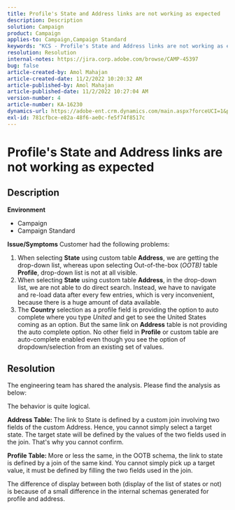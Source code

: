 ```yaml
---
title: Profile's State and Address links are not working as expected
description: Description
solution: Campaign
product: Campaign
applies-to: Campaign,Campaign Standard
keywords: "KCS - Profile's State and Address links are not working as expected "
resolution: Resolution
internal-notes: https://jira.corp.adobe.com/browse/CAMP-45397
bug: false
article-created-by: Amol Mahajan
article-created-date: 11/2/2022 10:20:32 AM
article-published-by: Amol Mahajan
article-published-date: 11/2/2022 10:27:04 AM
version-number: 4
article-number: KA-16230
dynamics-url: https://adobe-ent.crm.dynamics.com/main.aspx?forceUCI=1&pagetype=entityrecord&etn=knowledgearticle&id=941642f7-975a-ed11-9561-6045bd006a22
exl-id: 781cfbce-e82a-48f6-ae0c-fe5f74f8517c
---
```

# Profile's State and Address links are not working as expected

## Description

<b>Environment</b>
- Campaign
- Campaign Standard

<b>Issue/Symptoms</b>
Customer had the following problems:

1. When selecting <b>State</b> using custom table <b>Address</b>, we are getting the drop-down list, whereas upon selecting Out-of-the-box (*OOTB)* table <b>Profile</b>, drop-down list is not at all visible.
2. When selecting <b>State</b> using custom table <b>Address</b>, in the drop-down list, we are not able to do direct search. Instead, we have to navigate and re-load data after every few entries, which is very inconvenient, because there is a huge amount of data available.
3. The <b>Country</b> selection as a profile field is providing the option to auto complete where you type *United* and get to see the United States coming as an option. But the same link on <b>Address</b> table is not providing the auto complete option. No other field in <b>Profile</b> or custom table are auto-complete enabled even though you see the option of dropdown/selection from an existing set of values.



## Resolution


The engineering team has shared the analysis. Please find the analysis as below:

The behavior is quite logical.

<b>Address Table: </b>The link to State is defined by a custom join involving two fields of the custom Address. Hence, you cannot simply select a target state.
The target state will be defined by the values of the two fields used in the join. That's why you cannot confirm.

<b>Profile Table: </b>More or less the same, in the OOTB schema, the link to state is defined by a join of the same kind. You cannot simply pick up a target value, it must be defined by filling the two fields used in the join.

The difference of display between both (display of the list of states or not) is because of a small difference in the internal schemas generated for profile and address.
